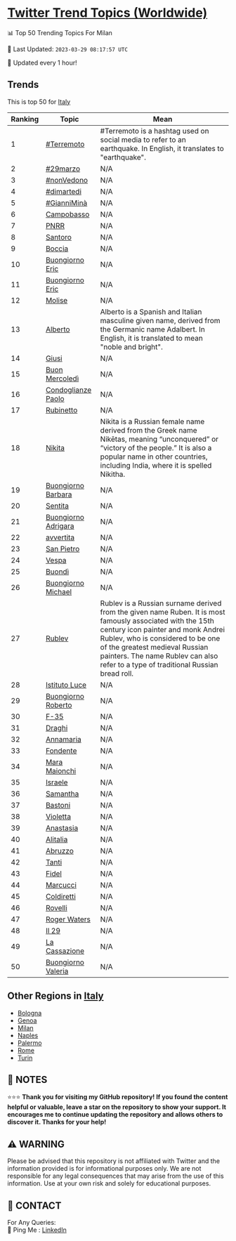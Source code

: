 [Twitter Trend Topics (Worldwide)](https://github.com/ErcinDedeoglu/Twitter-Trend-Topics)
==========


📊 Top 50 Trending Topics For Milan

📆 Last Updated: `2023-03-29 08:17:57 UTC`

🔧 Updated every 1 hour!


## Trends

This is top 50 for [Italy](</Italy>)

| Ranking | Topic | Mean |
| ------- | ------------ | ------------ |
| 1 | [#Terremoto](http://twitter.com/search?q=%23Terremoto) | #Terremoto is a hashtag used on social media to refer to an earthquake. In English, it translates to "earthquake". |
| 2 | [#29marzo](http://twitter.com/search?q=%2329marzo) | N/A |
| 3 | [#nonVedono](http://twitter.com/search?q=%23nonVedono) | N/A |
| 4 | [#dimartedi](http://twitter.com/search?q=%23dimartedi) | N/A |
| 5 | [#GianniMinà](http://twitter.com/search?q=%23GianniMin%c3%a0) | N/A |
| 6 | [Campobasso](http://twitter.com/search?q=Campobasso) | N/A |
| 7 | [PNRR](http://twitter.com/search?q=PNRR) | N/A |
| 8 | [Santoro](http://twitter.com/search?q=Santoro) | N/A |
| 9 | [Boccia](http://twitter.com/search?q=Boccia) | N/A |
| 10 | [Buongiorno Eric](http://twitter.com/search?q=Buongiorno+Eric) | N/A |
| 11 | [Buongiorno Eric](http://twitter.com/search?q=Buongiorno+Eric) | N/A |
| 12 | [Molise](http://twitter.com/search?q=Molise) | N/A |
| 13 | [Alberto](http://twitter.com/search?q=Alberto) | Alberto is a Spanish and Italian masculine given name, derived from the Germanic name Adalbert. In English, it is translated to mean "noble and bright". |
| 14 | [Giusi](http://twitter.com/search?q=Giusi) | N/A |
| 15 | [Buon Mercoledì](http://twitter.com/search?q=Buon+Mercoled%c3%ac) | N/A |
| 16 | [Condoglianze Paolo](http://twitter.com/search?q=Condoglianze+Paolo) | N/A |
| 17 | [Rubinetto](http://twitter.com/search?q=Rubinetto) | N/A |
| 18 | [Nikita](http://twitter.com/search?q=Nikita) | Nikita is a Russian female name derived from the Greek name Nikētas, meaning “unconquered” or “victory of the people.” It is also a popular name in other countries, including India, where it is spelled Nikitha. |
| 19 | [Buongiorno Barbara](http://twitter.com/search?q=Buongiorno+Barbara) | N/A |
| 20 | [Sentita](http://twitter.com/search?q=Sentita) | N/A |
| 21 | [Buongiorno Adrigara](http://twitter.com/search?q=Buongiorno+Adrigara) | N/A |
| 22 | [avvertita](http://twitter.com/search?q=avvertita) | N/A |
| 23 | [San Pietro](http://twitter.com/search?q=San+Pietro) | N/A |
| 24 | [Vespa](http://twitter.com/search?q=Vespa) | N/A |
| 25 | [Buondì](http://twitter.com/search?q=Buond%c3%ac) | N/A |
| 26 | [Buongiorno Michael](http://twitter.com/search?q=Buongiorno+Michael) | N/A |
| 27 | [Rublev](http://twitter.com/search?q=Rublev) | Rublev is a Russian surname derived from the given name Ruben. It is most famously associated with the 15th century icon painter and monk Andrei Rublev, who is considered to be one of the greatest medieval Russian painters. The name Rublev can also refer to a type of traditional Russian bread roll. |
| 28 | [Istituto Luce](http://twitter.com/search?q=Istituto+Luce) | N/A |
| 29 | [Buongiorno Roberto](http://twitter.com/search?q=Buongiorno+Roberto) | N/A |
| 30 | [F-35](http://twitter.com/search?q=F-35) | N/A |
| 31 | [Draghi](http://twitter.com/search?q=Draghi) | N/A |
| 32 | [Annamaria](http://twitter.com/search?q=Annamaria) | N/A |
| 33 | [Fondente](http://twitter.com/search?q=Fondente) | N/A |
| 34 | [Mara Maionchi](http://twitter.com/search?q=Mara+Maionchi) | N/A |
| 35 | [Israele](http://twitter.com/search?q=Israele) | N/A |
| 36 | [Samantha](http://twitter.com/search?q=Samantha) | N/A |
| 37 | [Bastoni](http://twitter.com/search?q=Bastoni) | N/A |
| 38 | [Violetta](http://twitter.com/search?q=Violetta) | N/A |
| 39 | [Anastasia](http://twitter.com/search?q=Anastasia) | N/A |
| 40 | [Alitalia](http://twitter.com/search?q=Alitalia) | N/A |
| 41 | [Abruzzo](http://twitter.com/search?q=Abruzzo) | N/A |
| 42 | [Tanti](http://twitter.com/search?q=Tanti) | N/A |
| 43 | [Fidel](http://twitter.com/search?q=Fidel) | N/A |
| 44 | [Marcucci](http://twitter.com/search?q=Marcucci) | N/A |
| 45 | [Coldiretti](http://twitter.com/search?q=Coldiretti) | N/A |
| 46 | [Rovelli](http://twitter.com/search?q=Rovelli) | N/A |
| 47 | [Roger Waters](http://twitter.com/search?q=Roger+Waters) | N/A |
| 48 | [Il 29](http://twitter.com/search?q=Il+29) | N/A |
| 49 | [La Cassazione](http://twitter.com/search?q=La+Cassazione) | N/A |
| 50 | [Buongiorno Valeria](http://twitter.com/search?q=Buongiorno+Valeria) | N/A |



## Other Regions in [Italy](</Italy>)

* [Bologna](</Italy/Bologna.md>)
* [Genoa](</Italy/Genoa.md>)
* [Milan](</Italy/Milan.md>)
* [Naples](</Italy/Naples.md>)
* [Palermo](</Italy/Palermo.md>)
* [Rome](</Italy/Rome.md>)
* [Turin](</Italy/Turin.md>)



## 📝 NOTES

⭐⭐⭐ **Thank you for visiting my GitHub repository! If you found the content helpful or valuable, leave a star on the repository to show your support. It encourages me to continue updating the repository and allows others to discover it. Thanks for your help!**


## ⚠️ WARNING

Please be advised that this repository is not affiliated with Twitter and the information provided is for informational purposes only. We are not responsible for any legal consequences that may arise from the use of this information. Use at your own risk and solely for educational purposes.


## 📨 CONTACT

 For Any Queries:  
            🏓 Ping Me : [LinkedIn](https://www.linkedin.com/in/ercindedeoglu/)

